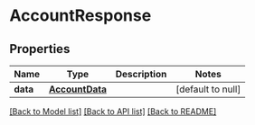 # AccountResponse
## Properties

| Name | Type | Description | Notes |
|------------ | ------------- | ------------- | -------------|
| **data** | [**AccountData**](AccountData.md) |  | [default to null] |

[[Back to Model list]](../README.md#documentation-for-models) [[Back to API list]](../README.md#documentation-for-api-endpoints) [[Back to README]](../README.md)

